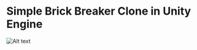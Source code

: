 # Simple Brick Breaker Clone in Unity Engine

![Alt text](../assets/brickbreaker.png?raw=true "Title")